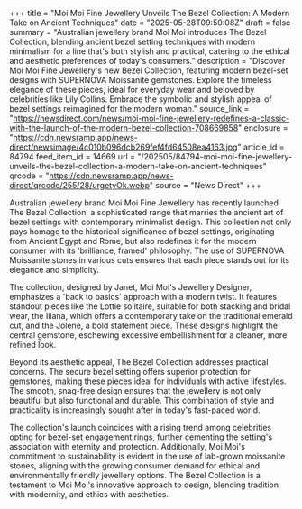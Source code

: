 +++
title = "Moi Moi Fine Jewellery Unveils The Bezel Collection: A Modern Take on Ancient Techniques"
date = "2025-05-28T09:50:08Z"
draft = false
summary = "Australian jewellery brand Moi Moi introduces The Bezel Collection, blending ancient bezel setting techniques with modern minimalism for a line that's both stylish and practical, catering to the ethical and aesthetic preferences of today's consumers."
description = "Discover Moi Moi Fine Jewellery's new Bezel Collection, featuring modern bezel-set designs with SUPERNOVA Moissanite gemstones. Explore the timeless elegance of these pieces, ideal for everyday wear and beloved by celebrities like Lily Collins. Embrace the symbolic and stylish appeal of bezel settings reimagined for the modern woman."
source_link = "https://newsdirect.com/news/moi-moi-fine-jewellery-redefines-a-classic-with-the-launch-of-the-modern-bezel-collection-708669858"
enclosure = "https://cdn.newsramp.app/news-direct/newsimage/4c010b096dcb269fef4fd64508ea4163.jpg"
article_id = 84794
feed_item_id = 14669
url = "/202505/84794-moi-moi-fine-jewellery-unveils-the-bezel-collection-a-modern-take-on-ancient-techniques"
qrcode = "https://cdn.newsramp.app/news-direct/qrcode/255/28/urgetyOk.webp"
source = "News Direct"
+++

<p>Australian jewellery brand Moi Moi Fine Jewellery has recently launched The Bezel Collection, a sophisticated range that marries the ancient art of bezel settings with contemporary minimalist design. This collection not only pays homage to the historical significance of bezel settings, originating from Ancient Egypt and Rome, but also redefines it for the modern consumer with its 'brilliance, framed' philosophy. The use of SUPERNOVA Moissanite stones in various cuts ensures that each piece stands out for its elegance and simplicity.</p><p>The collection, designed by Janet, Moi Moi's Jewellery Designer, emphasizes a 'back to basics' approach with a modern twist. It features standout pieces like the Lottie solitaire, suitable for both stacking and bridal wear, the Iliana, which offers a contemporary take on the traditional emerald cut, and the Jolene, a bold statement piece. These designs highlight the central gemstone, eschewing excessive embellishment for a cleaner, more refined look.</p><p>Beyond its aesthetic appeal, The Bezel Collection addresses practical concerns. The secure bezel setting offers superior protection for gemstones, making these pieces ideal for individuals with active lifestyles. The smooth, snag-free design ensures that the jewellery is not only beautiful but also functional and durable. This combination of style and practicality is increasingly sought after in today's fast-paced world.</p><p>The collection's launch coincides with a rising trend among celebrities opting for bezel-set engagement rings, further cementing the setting's association with eternity and protection. Additionally, Moi Moi's commitment to sustainability is evident in the use of lab-grown moissanite stones, aligning with the growing consumer demand for ethical and environmentally friendly jewellery options. The Bezel Collection is a testament to Moi Moi's innovative approach to design, blending tradition with modernity, and ethics with aesthetics.</p>